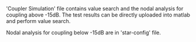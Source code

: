 'Coupler Simulation' file contains value search and the nodal analysis for coupling above -15dB. 
The test results can be directly uploaded into matlab and perform value search.

Nodal analysis for coupling below -15dB are in 'star-config' file.
